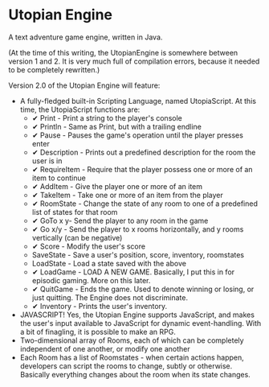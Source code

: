 Utopian Engine
=============
A text adventure game engine, written in Java.

(At the time of this writing, the UtopianEngine is somewhere between version 1 and 2. It is very much full of compilation errors, because it needed to be completely rewritten.)

Version 2.0 of the Utopian Engine will feature:

* A fully-fledged built-in Scripting Language, named UtopiaScript. At this time, the UtopiaScript functions are:
	* ✔ Print - Print a string to the player's console
	* ✔ Println - Same as Print, but with a trailing endline
	* ✔ Pause - Pauses the game's operation until the player presses enter
	* ✔ Description - Prints out a predefined description for the room the user is in
	* ✔ RequireItem - Require that the player possess one or more of an item to continue
	* ✔ AddItem - Give the player one or more of an item
	* ✔ TakeItem - Take one or more of an item from the player
	* ✔ RoomState - Change the state of any room to one of a predefined list of states for that room
	* ✔ GoTo x y- Send the player to any room in the game
	* ✔ Go x/y - Send the player to x rooms horizontally, and y rooms vertically (can be negative)
	* ✔ Score - Modify the user's score
	* SaveState - Save a user's position, score, inventory, roomstates
	* LoadState - Load a state saved with the above
	* ✔ LoadGame - LOAD A NEW GAME. Basically, I put this in for episodic gaming. More on this later.
	* ✔ QuitGame - Ends the game. Used to denote winning or losing, or just quitting. The Engine does not discriminate.
	* ✔ Inventory - Prints the user's inventory.
* JAVASCRIPT! Yes, the Utopian Engine supports JavaScript, and makes the user's input available to JavaScript for dynamic event-handling. With a bit of finagling, it is possible to make an RPG.
* Two-dimensional array of Rooms, each of which can be completely independent of one another, or modify one another
* Each Room has a list of Roomstates - when certain actions happen, developers can script the rooms to change, subtly or otherwise. Basically everything changes about the room when its state changes.
